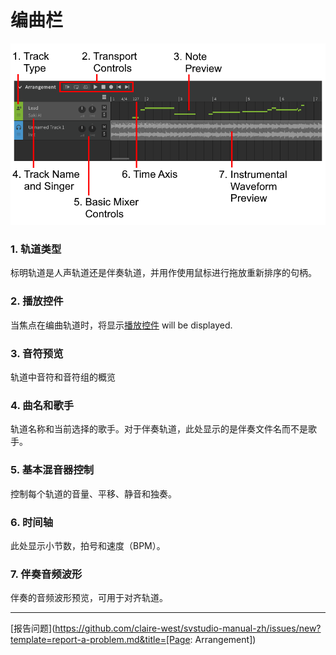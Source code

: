 # 编曲栏

![编曲栏](../img/workspace/arrangement.png)

### 1. 轨道类型
标明轨道是人声轨道还是伴奏轨道，并用作使用鼠标进行拖放重新排序的句柄。

### 2. 播放控件
当焦点在编曲轨道时，将显示[播放控件](../quickstart/playback.md) will be displayed.

### 3. 音符预览
轨道中音符和音符组的概览

### 4. 曲名和歌手
轨道名称和当前选择的歌手。对于伴奏轨道，此处显示的是伴奏文件名而不是歌手。

### 5. 基本混音器控制
控制每个轨道的音量、平移、静音和独奏。

### 6. 时间轴
此处显示小节数，拍号和速度（BPM）。

### 7. 伴奏音频波形
伴奏的音频波形预览，可用于对齐轨道。

---

[报告问题](https://github.com/claire-west/svstudio-manual-zh/issues/new?template=report-a-problem.md&title=[Page: Arrangement])